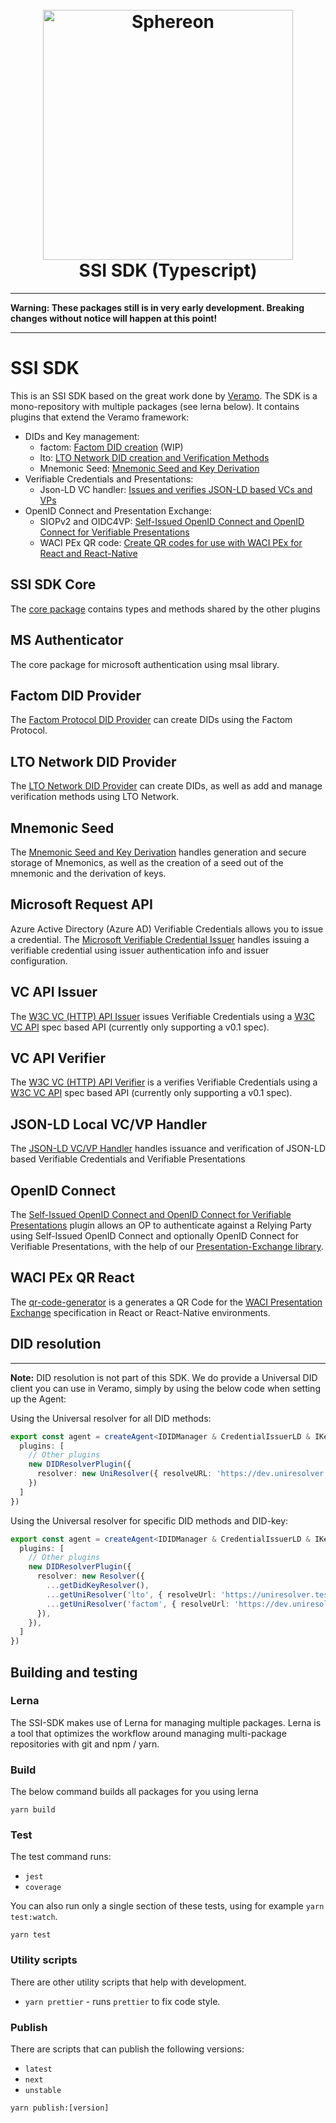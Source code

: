 <!--suppress HtmlDeprecatedAttribute -->
<h1 align="center">
  <br>
  <a href="https://www.sphereon.com"><img src="https://sphereon.com/content/themes/sphereon/assets/img/logo.svg" alt="Sphereon" width="400"></a>
  <br>SSI SDK (Typescript) 
  <br>
</h1>

---
__Warning: These packages still is in very early development. Breaking changes without notice will happen at this
point!__

---

# SSI SDK

This is an SSI SDK based on the great work done by [Veramo](https://veramo.io). The SDK is a mono-repository with
multiple packages (see lerna below). It contains plugins that extend the Veramo framework:

- DIDs and Key management:
    - factom: [Factom DID creation](./packages/lto-did-provider/README.md) (WIP)
    - lto: [LTO Network DID creation and Verification Methods](./packages/lto-did-provider/README.md)
    - Mnemonic Seed: [Mnemonic Seed and Key Derivation](packages/mnemonic-seed-manager/README.md)
- Verifiable Credentials and Presentations:
    - Json-LD VC handler: [Issues and verifies JSON-LD based VCs and VPs](./packages/vc-handler-ld-local/README.md)
- OpenID Connect and Presentation Exchange:
    - SIOPv2 and
      OIDC4VP: [Self-Issued OpenID Connect and OpenID Connect for Verifiable Presentations](./packages/did-auth-siop-op-authenticator/README.md)
    - WACI PEx QR code: [Create QR codes for use with WACI PEx for React and React-Native](./packages/qr-code-generator/README.md)

## SSI SDK Core

The [core package](./packages/ssi-sdk-core/README.md) contains types and methods shared by the other plugins

## MS Authenticator

The core package for microsoft authentication using msal library.

## Factom DID Provider

The [Factom Protocol DID Provider](./packages/factom-did-provider/README.md) can create DIDs using the
Factom Protocol.

## LTO Network DID Provider

The [LTO Network DID Provider](./packages/lto-did-provider/README.md) can create DIDs, as well as add and
manage verification methods using LTO Network.

## Mnemonic Seed

The [Mnemonic Seed and Key Derivation](packages/mnemonic-seed-manager/README.md) handles generation and secure storage
of Mnemonics, as well as the creation of a seed out of the mnemonic and the derivation of keys.

## Microsoft Request API 

Azure Active Directory (Azure AD) Verifiable Credentials allows you to issue a credential. The [Microsoft Verifiable Credential Issuer](packages/ms-request-api/README.md) handles issuing a verifiable credential using issuer authentication info and issuer configuration. 

## VC API Issuer

The [W3C VC (HTTP) API Issuer](./packages/factom-did-provider/README.md) issues Verifiable
Credentials using a [W3C VC API](https://github.com/w3c-ccg/vc-api) spec based API (currently only supporting a v0.1
spec).

## VC API Verifier

The [W3C VC (HTTP) API Verifier](./packages/factom-did-provider/README.md) is a verifies Verifiable
Credentials using a [W3C VC API](https://github.com/w3c-ccg/vc-api) spec based API (currently only supporting a v0.1
spec).

## JSON-LD Local VC/VP Handler

The [JSON-LD VC/VP Handler](./packages/vc-handler-ld-local/README.md) handles issuance and verification of JSON-LD based
Verifiable Credentials and Verifiable Presentations

## OpenID Connect

The [Self-Issued OpenID Connect and OpenID Connect for Verifiable Presentations](./packages/did-auth-siop-op-authenticator/README.md)
plugin allows an OP to authenticate against a Relying Party using Self-Issued OpenID Connect and optionally OpenID
Connect for Verifiable Presentations, with the help of
our [Presentation-Exchange library](https://github.com/Sphereon-Opensource/pe-js).

## WACI PEx QR React
The [qr-code-generator](./packages/qr-code-generator/README.md) is a generates a QR Code for the [WACI Presentation Exchange](https://identity.foundation/waci-presentation-exchange/#step-1-generate-qr-code) specification in React or React-Native environments.

## DID resolution

---
**Note:**
DID resolution is not part of this SDK. We do provide a Universal DID client you can use in Veramo, simply by using the
below code when setting up the Agent:

Using the Universal resolver for all DID methods:
````typescript
export const agent = createAgent<IDIDManager & CredentialIssuerLD & IKeyManager & IDataStore & IDataStoreORM & IResolver>({
  plugins: [
    // Other plugins
    new DIDResolverPlugin({
      resolver: new UniResolver({ resolveURL: 'https://dev.uniresolver.io/1.0/identifiers' })
    })
  ]
})
````

Using the Universal resolver for specific DID methods and DID-key:
````typescript
export const agent = createAgent<IDIDManager & CredentialIssuerLD & IKeyManager & IDataStore & IDataStoreORM & IResolver>({
  plugins: [
    // Other plugins
    new DIDResolverPlugin({
      resolver: new Resolver({
        ...getDidKeyResolver(),
        ...getUniResolver('lto', { resolveUrl: 'https://uniresolver.test.sphereon.io/1.0/identifiers' }),
        ...getUniResolver('factom', { resolveUrl: 'https://dev.uniresolver.io/1.0/identifiers' }),
      }),
    }),
  ]
})
````

## Building and testing

### Lerna

The SSI-SDK makes use of Lerna for managing multiple packages. Lerna is a tool that optimizes the workflow around managing multi-package repositories with git and npm / yarn.

### Build

The below command builds all packages for you using lerna

```shell
yarn build
```

### Test

The test command runs:

* `jest`
* `coverage`

You can also run only a single section of these tests, using for example `yarn test:watch`.

```shell
yarn test
```

### Utility scripts

There are other utility scripts that help with development.

* `yarn prettier` - runs `prettier` to fix code style.

### Publish

There are scripts that can publish the following versions:

* `latest`
* `next`
* `unstable`

```shell
yarn publish:[version]
```
